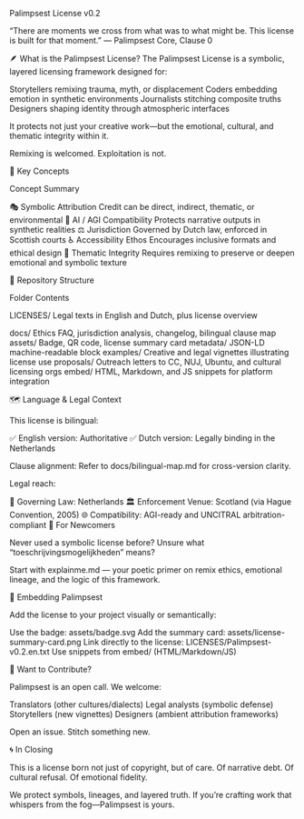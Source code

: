 Palimpsest License v0.2

“There are moments we cross from what was to what might be. This license is built for that moment.”
— Palimpsest Core, Clause 0

🪶 What is the Palimpsest License?
The Palimpsest License is a symbolic, layered licensing framework designed for:

  Storytellers remixing trauma, myth, or displacement
  Coders embedding emotion in synthetic environments
  Journalists stitching composite truths
  Designers shaping identity through atmospheric interfaces

It protects not just your creative work—but the emotional, cultural, and thematic integrity within it.

Remixing is welcomed. Exploitation is not.

🔑 Key Concepts

Concept	Summary

  🎭 Symbolic Attribution	Credit can be direct, indirect, thematic, or environmental
  🧠 AI / AGI Compatibility	Protects narrative outputs in synthetic realities
  ⚖️ Jurisdiction	Governed by Dutch law, enforced in Scottish courts
  ♿ Accessibility Ethos	Encourages inclusive formats and ethical design
  🔄 Thematic Integrity	Requires remixing to preserve or deepen emotional and symbolic texture

📁 Repository Structure

Folder	Contents

LICENSES/	Legal texts in English and Dutch, plus license overview

  docs/	Ethics FAQ, jurisdiction analysis, changelog, bilingual clause map
  assets/	Badge, QR code, license summary card
  metadata/	JSON-LD machine-readable block
  examples/	Creative and legal vignettes illustrating license use
  proposals/	Outreach letters to CC, NUJ, Ubuntu, and cultural licensing orgs
  embed/	HTML, Markdown, and JS snippets for platform integration

🗺️ Language & Legal Context

This license is bilingual:

  ✅ English version: Authoritative
  ✅ Dutch version: Legally binding in the Netherlands

Clause alignment: Refer to docs/bilingual-map.md for cross-version clarity.


Legal reach:

  🧭 Governing Law: Netherlands
  🏛 Enforcement Venue: Scotland (via Hague Convention, 2005)
  🌐 Compatibility: AGI-ready and UNCITRAL arbitration-compliant
  📖 For Newcomers

Never used a symbolic license before? Unsure what “toeschrijvingsmogelijkheden” means?

Start with explainme.md — your poetic primer on remix ethics, emotional lineage, and the logic of this framework.

🧬 Embedding Palimpsest

Add the license to your project visually or semantically:

  Use the badge: assets/badge.svg
  Add the summary card: assets/license-summary-card.png
  Link directly to the license: LICENSES/Palimpsest-v0.2.en.txt
  Use snippets from embed/ (HTML/Markdown/JS)

💌 Want to Contribute?

Palimpsest is an open call. We welcome:

  Translators (other cultures/dialects)
  Legal analysts (symbolic defense)
  Storytellers (new vignettes)
  Designers (ambient attribution frameworks)

Open an issue. Stitch something new.

🌀 In Closing

This is a license born not just of copyright, but of care.
Of narrative debt. Of cultural refusal. Of emotional fidelity.

We protect symbols, lineages, and layered truth.
If you’re crafting work that whispers from the fog—Palimpsest is yours.

